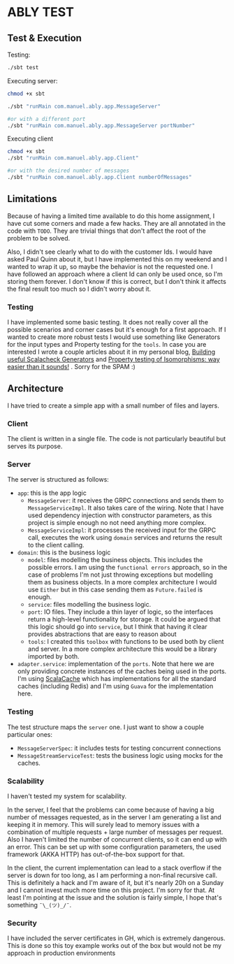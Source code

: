 # ABLY TEST

## Test & Execution

Testing:

```bash
./sbt test
```

Executing server:

```bash
chmod +x sbt

./sbt "runMain com.manuel.ably.app.MessageServer"

#or with a different port
./sbt "runMain com.manuel.ably.app.MessageServer portNumber"
```

Executing client

```bash 
chmod +x sbt
./sbt "runMain com.manuel.ably.app.Client"

#or with the desired number of messages
./sbt "runMain com.manuel.ably.app.Client numberOfMessages"
```

## Limitations

Because of having a limited time available to do this home assignment, I have cut some corners and made a few hacks.
They are all annotated in the code with `TODO`. They are trivial things that don't affect the root of the problem to be
solved.

Also, I didn't see clearly what to do with the customer Ids. I would have asked Paul Quinn about it, but I have
implemented this on my weekend and I wanted to wrap it up, so maybe the behavior is not the requested one. I have
followed an approach where a client Id can only be used once, so I'm storing them forever. I don't know if this is
correct, but I don't think it affects the final result too much so I didn't worry about it.

### Testing

I have implemented some basic testing. It does not really cover all the possible scenarios and corner cases but it's
enough for a first approach. If I wanted to create more robust tests I would use something like Generators for the input
types and Property testing for the `tools`. In case you are interested I wrote a couple articles about it in my personal
blog,
[Building useful Scalacheck Generators](https://medium.com/@supermanue/building-useful-scalacheck-generators-71635d1edb9d)
and [Property testing of Isomorphisms: way easier than it sounds!](https://medium.com/@supermanue/property-testing-of-isomorphisms-way-easier-than-it-sounds-a646791b9c5f)
. Sorry for the SPAM :)

## Architecture

I have tried to create a simple app with a small number of files and layers.

### Client

The client is written in a single file. The code is not particularly beautiful but serves its purpose.

### Server

The server is structured as follows:

- `app`: this is the app logic
    - `MessageServer`: it receives the GRPC connections and sends them to `MessageServiceImpl`. It also takes care
      of the wiring. Note that I have used dependency injection with constructor parameters, as this project is simple
      enough no not need anything more complex.
    - `MessageServiceImpl`: it processes the received input for the GRPC call, executes the work using `domain` services
      and returns the result to the client calling.
- `domain`: this is the business logic
    - `model`: files modelling the business objects. This includes the possible errors. I am using
      the `functional errors`
      approach, so in the case of problems I'm not just throwing exceptions but modelling them as business objects. In a
      more complex architecture I would use `Either` but in this case sending them as `Future.failed` is enough.
    - `service`: files modelling the business logic.
    - `port`: IO files. They include a thin layer of logic, so the interfaces return a high-level functionality for
      storage. It could be argued that this logic should go into `service`, but I think that having it clear provides
      abstractions that are easy to reason about
    - `tools`: I created this `toolbox` with functions to be used both by client and server. In a more complex
      architecture this would be a library imported by both.
- `adapter.service`: implementation of the `ports`. Note that here we are only providing concrete instances of the
  caches being used in the ports. I'm using [ScalaCache](https://cb372.github.io/scalacache/) which has implementations
  for all the standard caches (including Redis) and I'm using `Guava` for the implementation here.

### Testing

The test structure maps the `server` one. I just want to show a couple particular ones:

- `MessageServerSpec`: it includes tests for testing concurrent connections
- `MessageStreamServiceTest`: tests the business logic using mocks for the caches.

### Scalability

I haven't tested my system for scalability.

In the server, I feel that the problems can come because of having a big number of messages requested, as in the server
I am generating a list and keeping it in memory. This will surely lead to memory issues with a combination of multiple
requests + large number of messages per request. Also I haven't limited the number of concurrent clients, so it can end
up with an error. This can be set up with some configuration parameters, the used framework (AKKA HTTP) has
out-of-the-box support for that.

In the client, the current implementation can lead to a stack overflow if the server is down for too long, as I am
performing a non-final recursive call. This is definitely a hack and I'm aware of it, but it's nearly 20h on a Sunday
and I cannot invest much more time on this project. I'm sorry for that. At least I'm pointing at the issue and the
solution is fairly simple, I hope that's something  `¯\_(ツ)_/¯`.

### Security

I have included the server certificates in GH, which is extremely dangerous. This is done so this toy example works out
of the box but would not be my approach in production environments